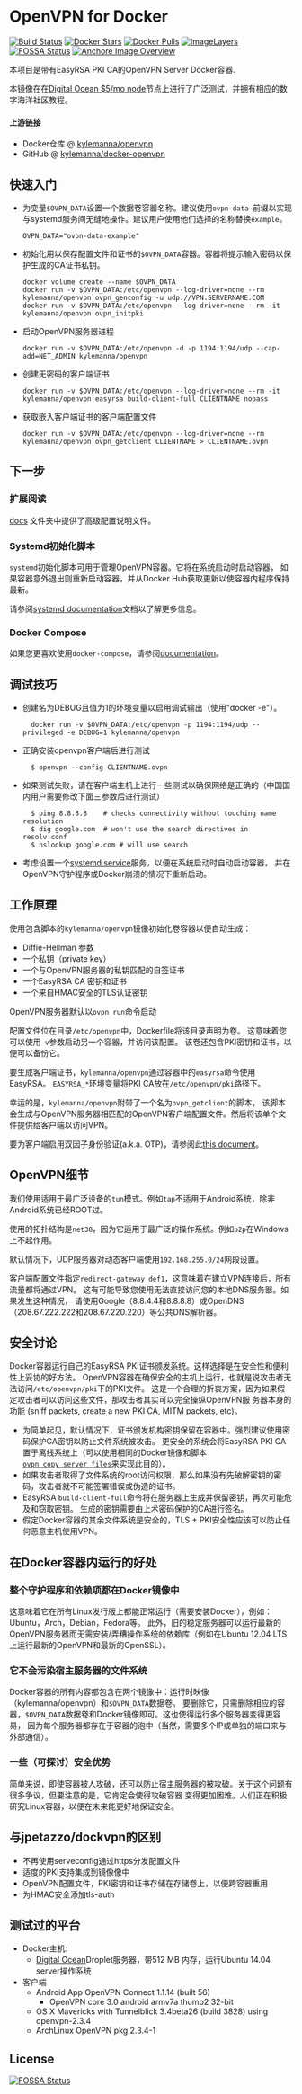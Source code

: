 # OpenVPN for Docker

[![Build Status](https://travis-ci.org/kylemanna/docker-openvpn.svg)](https://travis-ci.org/kylemanna/docker-openvpn)
[![Docker Stars](https://img.shields.io/docker/stars/kylemanna/openvpn.svg)](https://hub.docker.com/r/kylemanna/openvpn/)
[![Docker Pulls](https://img.shields.io/docker/pulls/kylemanna/openvpn.svg)](https://hub.docker.com/r/kylemanna/openvpn/)
[![ImageLayers](https://images.microbadger.com/badges/image/kylemanna/openvpn.svg)](https://microbadger.com/#/images/kylemanna/openvpn)
[![FOSSA Status](https://app.fossa.io/api/projects/git%2Bgithub.com%2Fkylemanna%2Fdocker-openvpn.svg?type=shield)](https://app.fossa.io/projects/git%2Bgithub.com%2Fkylemanna%2Fdocker-openvpn?ref=badge_shield)
[![Anchore Image Overview](https://anchore.io/service/badges/image/af41b351247fc340958e9c67aed342860da328339257f809c043c865679d981d)](https://anchore.io/image/dockerhub/kylemanna%2Fopenvpn%3Alatest)


本项目是带有EasyRSA PKI CA的OpenVPN Server Docker容器.

本镜像在在[Digital Ocean $5/mo node](http://bit.ly/1C7cKr3)节点上进行了广泛测试，并拥有相应的数字海洋社区教程。

#### 上游链接

* Docker仓库 @ [kylemanna/openvpn](https://hub.docker.com/r/kylemanna/openvpn/)
* GitHub @ [kylemanna/docker-openvpn](https://github.com/kylemanna/docker-openvpn)

## 快速入门

* 为变量`$OVPN_DATA`设置一个数据卷容器名称。建议使用`ovpn-data-`前缀以实现与systemd服务间无缝地操作。建议用户使用他们选择的名称替换`example`。

      OVPN_DATA="ovpn-data-example"

* 初始化用以保存配置文件和证书的`$OVPN_DATA`容器。容器将提示输入密码以保护生成的CA证书私钥。 

      docker volume create --name $OVPN_DATA
      docker run -v $OVPN_DATA:/etc/openvpn --log-driver=none --rm kylemanna/openvpn ovpn_genconfig -u udp://VPN.SERVERNAME.COM
      docker run -v $OVPN_DATA:/etc/openvpn --log-driver=none --rm -it kylemanna/openvpn ovpn_initpki

* 启动OpenVPN服务器进程

      docker run -v $OVPN_DATA:/etc/openvpn -d -p 1194:1194/udp --cap-add=NET_ADMIN kylemanna/openvpn

* 创建无密码的客户端证书

      docker run -v $OVPN_DATA:/etc/openvpn --log-driver=none --rm -it kylemanna/openvpn easyrsa build-client-full CLIENTNAME nopass

* 获取嵌入客户端证书的客户端配置文件

      docker run -v $OVPN_DATA:/etc/openvpn --log-driver=none --rm kylemanna/openvpn ovpn_getclient CLIENTNAME > CLIENTNAME.ovpn

## 下一步

### 扩展阅读

[docs](docs) 文件夹中提供了高级配置说明文件。

### Systemd初始化脚本

`systemd`初始化脚本可用于管理OpenVPN容器。它将在系统启动时启动容器，
如果容器意外退出则重新启动容器，并从Docker Hub获取更新以使容器内程序保持最新。

请参阅[systemd documentation](docs/systemd.md)文档以了解更多信息。

### Docker Compose

如果您更喜欢使用`docker-compose`，请参阅[documentation](docs/docker-compose.md)。

## 调试技巧

* 创建名为DEBUG且值为1的环境变量以启用调试输出（使用"docker -e"）。

        docker run -v $OVPN_DATA:/etc/openvpn -p 1194:1194/udp --privileged -e DEBUG=1 kylemanna/openvpn

* 正确安装openvpn客户端后进行测试

        $ openvpn --config CLIENTNAME.ovpn

* 如果测试失败，请在客户端主机上进行一些测试以确保网络是正确的（中国国内用户需要修改下面三参数后进行测试）

        $ ping 8.8.8.8    # checks connectivity without touching name resolution
        $ dig google.com  # won't use the search directives in resolv.conf
        $ nslookup google.com # will use search

* 考虑设置一个[systemd service](/docs/systemd.md)服务，以便在系统启动时自动启动容器，
  并在OpenVPN守护程序或Docker崩溃的情况下重新启动。

## 工作原理

使用包含脚本的`kylemanna/openvpn`镜像初始化卷容器以便自动生成：

- Diffie-Hellman 参数
- 一个私钥（private key）
- 一个与OpenVPN服务器的私钥匹配的自签证书
- 一个EasyRSA CA 密钥和证书
- 一个来自HMAC安全的TLS认证密钥

OpenVPN服务器默认以`ovpn_run`命令启动

配置文件位在目录`/etc/openvpn`中，Dockerfile将该目录声明为卷。
这意味着您可以使用`-v`参数启动另一个容器，并访问该配置。
该卷还包含PKI密钥和证书，以便可以备份它。

要生成客户端证书，`kylemanna/openvpn`通过容器中的`easyrsa`命令使用EasyRSA。 
`EASYRSA_*`环境变量将PKI CA放在`/etc/openvpn/pki`路径下。

幸运的是，`kylemanna/openvpn`附带了一个名为`ovpn_getclient`的脚本，
该脚本会生成与OpenVPN服务器相匹配的OpenVPN客户端配置文件。然后将该单个文件提供给客户端以访问VPN。

要为客户端启用双因子身份验证(a.k.a. OTP)，请参阅此[this document](/docs/otp.md)。

## OpenVPN细节

我们使用适用于最广泛设备的`tun`模式。例如`tap`不适用于Android系统，除非Android系统已经ROOT过。

使用的拓扑结构是`net30`，因为它适用于最广泛的操作系统。例如`p2p`在Windows上不起作用。

默认情况下，UDP服务器对动态客户端使用`192.168.255.0/24`网段设置。

客户端配置文件指定`redirect-gateway def1`，这意味着在建立VPN连接后，所有流量都将通过VPN。
这有可能导致您使用无法直接访问您的本地DNS服务器。如果发生这种情况，
请使用Google（8.8.4.4和8.8.8.8）或OpenDNS（208.67.222.222和208.67.220.220）等公共DNS解析器。


## 安全讨论

Docker容器运行自己的EasyRSA PKI证书颁发系统。这样选择是在安全性和便利性上妥协的好方法。
OpenVPN容器在确保安全的主机上运行，也就是说攻击者无法访问`/etc/openvpn/pki`下的PKI文件。
这是一个合理的折衷方案，因为如果假定攻击者可以访问这些文件，那攻击者其实可以完全操纵OpenVPN服
务器本身的功能 (sniff packets, create a new PKI CA, MITM packets, etc)。

* 为简单起见，默认情况下，证书颁发机构密钥保留在容器中。强烈建议使用密码保护CA密钥以防止文件系统被攻击。
  更安全的系统会将EasyRSA PKI CA置于离线系统上（可以使用相同的Docker镜像和脚本
  [`ovpn_copy_server_files`](/docs/paranoid.md)来实现此目的）。
* 如果攻击者取得了文件系统的root访问权限，那么如果没有先破解密钥的密码，攻击者就不可能签署错误或伪造的证书。
* EasyRSA `build-client-full`命令将在服务器上生成并保留密钥，再次可能危及和窃取密钥。
  生成的密钥需要由上术密码保护的CA进行签名。
* 假定Docker容器的其余文件系统是安全的，TLS + PKI安全性应该可以防止任何恶意主机使用VPN。


## 在Docker容器内运行的好处

### 整个守护程序和依赖项都在Docker镜像中

这意味着它在所有Linux发行版上都能正常运行（需要安装Docker），例如：Ubuntu，Arch，Debian，Fedora等。
此外，旧的稳定服务器可以运行最新的OpenVPN服务器而无需安装/弄糟操作系统的依赖库（例如在Ubuntu 12.04 LTS
上运行最新的OpenVPN和最新的OpenSSL）。

### 它不会污染宿主服务器的文件系统

Docker容器的所有内容都包含在两个镜像中：运行时映像（kylemanna/openvpn）和`$OVPN_DATA`数据卷。
要删除它，只需删除相应的容器，`$OVPN_DATA`数据卷和Docker镜像即可。这也使得运行多个服务器变得更容易，
因为每个服务器都存在于容器的泡中（当然，需要多个IP或单独的端口来与外部通信）。

### 一些（可探讨）安全优势

简单来说，即使容器被人攻破，还可以防止宿主服务器的被攻破。关于这个问题有很多争议，但要注意的是，它肯定会使得攻破容器
变得更加困难。人们正在积极研究Linux容器，以便在未来能更好地保证安全。

## 与jpetazzo/dockvpn的区别

* 不再使用serveconfig通过https分发配置文件
* 适度的PKI支持集成到镜像像中
* OpenVPN配置文件，PKI密钥和证书存储在存储卷上，以便跨容器重用
* 为HMAC安全添加tls-auth

## 测试过的平台

* Docker主机:
  * [Digital Ocean](https://www.digitalocean.com/?refcode=d19f7fe88c94)Droplet服务器，带512 MB 内存，运行Ubuntu 14.04 server操作系统
* 客户端
  * Android App OpenVPN Connect 1.1.14 (built 56)
     * OpenVPN core 3.0 android armv7a thumb2 32-bit
  * OS X Mavericks with Tunnelblick 3.4beta26 (build 3828) using openvpn-2.3.4
  * ArchLinux OpenVPN pkg 2.3.4-1


## License
[![FOSSA Status](https://app.fossa.io/api/projects/git%2Bgithub.com%2Fkylemanna%2Fdocker-openvpn.svg?type=large)](https://app.fossa.io/projects/git%2Bgithub.com%2Fkylemanna%2Fdocker-openvpn?ref=badge_large)
